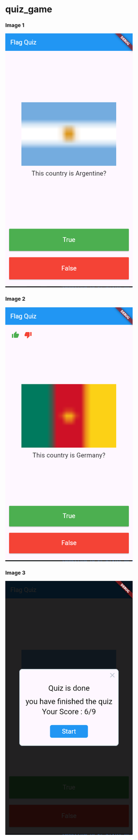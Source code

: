 # quiz_game

### Image 1

![Image1 du projet](images/image1.png)

### Image 2

![Image2 du projet](images/image2.png)

### Image 3

![Image2 du projet](images/image3.png)